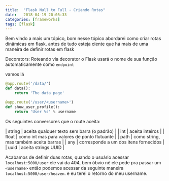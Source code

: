 ```yaml
---
title:  "Flask Null to Full - Criando Rotas"
date:   2018-04-19 20:05:33
categories: [frameworks]
tags: [flask]
---
```


Bem vindo a mais um tópico, bom nesse tópico abordarei como criar rotas dinãmicas em flask.
antes de tudo esteja ciente que há mais de uma maneira de definir rotas em flask

Decorators:
Roteando via decorator o Flask usará o nome de sua função automaticamente como `endpoint`

vamos lá

``` python
@app.route('/data/')
def data():
    return 'The data page'

@app.route('/user/<username>')
def show_user_profile():
    return 'User %s' % username
```
Os seguintes conversores que o route aceita:

|   string |  aceita qualquer texto sem barra (o padrão) |
|   int    |  aceita inteiros |
|   float  |  como int mas para valores de ponto flutuante |
|   path   |  como string, mas também aceita barras |
|   any    |  corresponde a um dos itens fornecidos |
|   uuid   |  aceita strings UUID |

Acabamos de definir duas rotas, quando o usuário acessar `localhost:5000/user` ele vai da 404, bem óbvio né
ele pede pra passar um `<username>`
então podemos acessar da seguinte maneira `localhost:5000/user/heaven`.
e eu terei o retorno do meu username.
